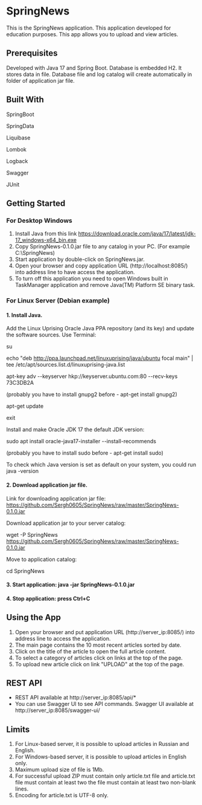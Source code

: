 # SpringNews

This is the SpringNews application. This application developed for education purposes. This app allows you to upload and
view articles.

## Prerequisites

Developed with Java 17 and Spring Boot. Database is embedded H2. It stores data in file. Database file and log catalog
will create automatically in folder of application jar file.

## Built With

SpringBoot

SpringData

Liquibase

Lombok

Logback

Swagger

JUnit

## Getting Started

### For Desktop Windows

1. Install Java from this link  https://download.oracle.com/java/17/latest/jdk-17_windows-x64_bin.exe
2. Copy SpringNews-0.1.0.jar file to any catalog in your PC. (For example C:\SpringNews)
3. Start application by double-click on SpringNews.jar.
4. Open your browser and copy application URL (http://localhost:8085/) into address line to have access the application.
5. To turn off this application you need to open Windows built in TaskManager application and remove Java(TM) Platform
   SE binary task.

### For Linux Server (Debian example)

#### 1. Install Java.

   Add the Linux Uprising Oracle Java PPA repository (and its key) and update the software sources. Use Terminal:

   su

   echo "deb http://ppa.launchpad.net/linuxuprising/java/ubuntu focal main" | tee
   /etc/apt/sources.list.d/linuxuprising-java.list

   apt-key adv --keyserver hkp://keyserver.ubuntu.com:80 --recv-keys 73C3DB2A

   (probably you have to install gnupg2 before - apt-get install gnupg2)

   apt-get update

   exit

   Install and make Oracle JDK 17 the default JDK version:

   sudo apt install oracle-java17-installer --install-recommends

   (probably you have to install sudo before - apt-get install sudo)

   To check which Java version is set as default on your system, you could run java -version

#### 2. Download application jar file.

   Link for downloading application jar file: https://github.com/Sergh0605/SpringNews/raw/master/SpringNews-0.1.0.jar

   Download application jar to your server catalog:

   wget -P SpringNews https://github.com/Sergh0605/SpringNews/raw/master/SpringNews-0.1.0.jar

   Move to application catalog:

   cd SpringNews

#### 3. Start application: java -jar SpringNews-0.1.0.jar
#### 4. Stop application: press Ctrl+C

## Using the App

1. Open your browser and put application URL (http://server_ip:8085/) into address line to access the application.
2. The main page contains the 10 most recent articles sorted by date.
3. Click on the title of the article to open the full article content.
4. To select a category of articles click on links at the top of the page.
5. To upload new article click on link "UPLOAD" at the top of the page.

## REST API

- REST API available at http://server_ip:8085/api/*
- You can use Swagger UI to see API commands. Swagger UI available at http://server_ip:8085/swagger-ui/

## Limits
1. For Linux-based server, it is possible to upload articles in Russian and English.
2. For Windows-based server, it is possible to upload articles in English only.
3. Maximum upload size of file is 1Mb.
4. For successful upload ZIP must contain only article.txt file and article.txt file must contain at least two the file must contain at least two non-blank lines.
5. Encoding for article.txt is UTF-8 only.